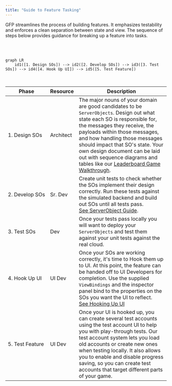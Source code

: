 ```yaml
---
title: "Guide to Feature Tasking"
---
```


GFP streamlines the process of building features. It emphasizes testability and enforces a clean separation between state and view. The sequence of steps below provides guidance for breaking up a feature into tasks.

<br/>
<br/>

```mermaid
graph LR
    id1([1. Design SOs]) --> id2([2. Develop SOs]) --> id3([3. Test SOs]) --> id4([4. Hook Up UI]) --> id5([5. Test Feature])

```

<br/>

| Phase                        | Resource  | Description                                                                                                                                                                                                                                                                                                                                                                                             |
| ---------------------------- | --------- | ------------------------------------------------------------------------------------------------------------------------------------------------------------------------------------------------------------------------------------------------------------------------------------------------------------------------------------------------------------------------------------------------------- |
| 1.&nbsp;Design&nbsp;SOs      | Architect | The major nouns of your domain are good candidates to be `ServerObjects`. Design out what state each SO is responsible for, the messages they receive, the payloads within those messages, and how handling those messages should impact that SO's state. Your own design document can be laid out with sequence diagrams and tables like our [Leaderboard Game Walkthrough](/leaderboard_walkthrough). |
| 2.&nbsp;Develop&nbsp;SOs     | Sr. Dev   | Create unit tests to check whether the SOs implement their design correctly. Run these tests against the simulated backend and build out SOs until all tests pass.<br/>[See ServerObject Guide](/serverobject_guide).                                                                                                                                                                                   |
| 3.&nbsp;Test&nbsp;SOs        | Dev       | Once your tests pass locally you will want to deploy your `ServerObjects` and test them against your unit tests against the real cloud.                                                                                                                                                                                                                                                                 |
| 4.&nbsp;Hook&nbsp;Up&nbsp;UI | UI Dev    | Once your SOs are working correctly, it's time to Hook them up to UI. At this point, the feature can be handed off to UI Developers for completion. Use the supplied `ViewBindings` and the inspector panel bind to the properties on the SOs you want the UI to reflect.<br/>[See Hooking Up UI](/hooking_up_ui)                                                                                       |
| 5.&nbsp;Test&nbsp;Feature    | UI Dev    | Once your UI is hooked up, you can create several test accounts using the test account UI to help you with play-through tests. Our test account system lets you load old accounts or create new ones when testing locally. It also allows you to enable and disable progress saving, so you can create test accounts that target different parts of your game.                                          |
